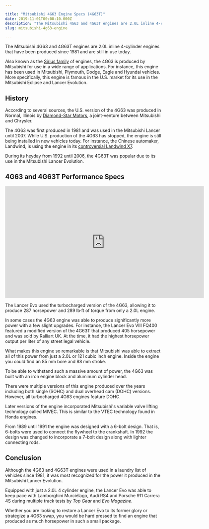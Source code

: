 ```yaml
---

title: "Mitsubishi 4G63 Engine Specs (4G63T)"
date: 2019-11-01T00:00:10.000Z
description: "The Mitsubishi 4G63 and 4G63T engines are 2.0L inline 4-cylinder engines that are still in use today. See our complete horsepower and torque specs."
slug: mitsubishi-4g63-engine

---
```


The Mitsubishi 4G63 and 4G63T engines are 2.0L inline 4-cylinder engines that have been produced since 1981 and are still in use today.

Also known as the <a href="https://en.wikipedia.org/wiki/Mitsubishi_Sirius_engine" target="_blank">Sirius family</a> of engines, the 4G63 is produced by Mitsubishi for use in a wide range of applications. For instance, this engine has been used in Mitsubishi, Plymouth, Dodge, Eagle and Hyundai vehicles. More specifically, this engine is famous in the U.S. market for its use in the Mitsubishi Eclipse and Lancer Evolution.
<h2>History</h2>
According to several sources, the U.S. version of the 4G63 was produced in Normal, Illinois by <a href="http://www.autonews.com/article/20151110/CCHISTORY/311119998/diamond-star-motors-begins-output" target="_blank">Diamond-Star Motors</a>, a joint-venture between Mitsubishi and Chrysler.

The 4G63 was first produced in 1981 and was used in the Mitsubishi Lancer until 2007. While U.S. production of the 4G63 has stopped, the engine is still being installed in new vehicles today. For instance, the Chinese automaker, Landwind, is using the engine in its <a href="http://blogs.wsj.com/chinarealtime/2014/11/26/jaguar-land-rover-not-amused-by-chinese-land-wind-lookalike/" target="_blank">controversial Landwind X7</a>.

During its heyday from 1992 until 2006, the 4G63T was popular due to its use in the Mitsubishi Lancer Evolution.
<h2>4G63 and 4G63T Performance Specs</h2>
<iframe width="640" height="360" src="https://www.youtube.com/embed/Ees2aZcDUn8?rel=0&amp;showinfo=0" frameborder="0" allowfullscreen=""></iframe>

The Lancer Evo used the turbocharged version of the 4G63, allowing it to produce 287 horsepower and 289 lb·ft of torque from only a 2.0L engine.

In some cases the 4G63 engine was able to produce significantly more power with a few slight upgrades. For instance, the Lancer Evo VIII FQ400 featured a modified version of the 4G63T that produced 405 horsepower and was sold by Ralliart UK. At the time, it had the highest horsepower output per liter of any street legal vehicle.

What makes this engine so remarkable is that Mitsubishi was able to extract all of this power from just a 2.0L or 121 cubic inch engine. Inside the engine you could find an 85 mm bore and 88 mm stroke.

To be able to withstand such a massive amount of power, the 4G63 was built with an iron engine block and aluminum cylinder head.

There were multiple versions of this engine produced over the years including both single (SOHC) and dual overhead cam (DOHC) versions. However, all turbocharged 4G63 engines feature DOHC.

Later versions of the engine incorporated Mitsubishi's variable valve lifting technology called MIVEC. This is similar to the VTEC technology found in Honda engines.

From 1989 until 1991 the engine was designed with a 6-bolt design. That is, 6-bolts were used to connect the flywheel to the crankshaft. In 1992 the design was changed to incorporate a 7-bolt design along with lighter connecting rods.
<h2>Conclusion</h2>
Although the 4G63 and 4G63T engines were used in a laundry list of vehicles since 1981, it was most recognized for the power it produced in the Mitsubishi Lancer Evolution.

Equipped with just a 2.0L 4 cylinder engine, the Lancer Evo was able to keep pace with Lamborghini Murciélago, Audi RS4 and Porsche 911 Carrera 4S during multiple track tests by <em>Top Gear</em> and <em>Evo Magazine</em>.

Whether you are looking to restore a Lancer Evo to its former glory or strategize a 4G63 swap, you would be hard pressed to find an engine that produced as much horsepower in such a small package.